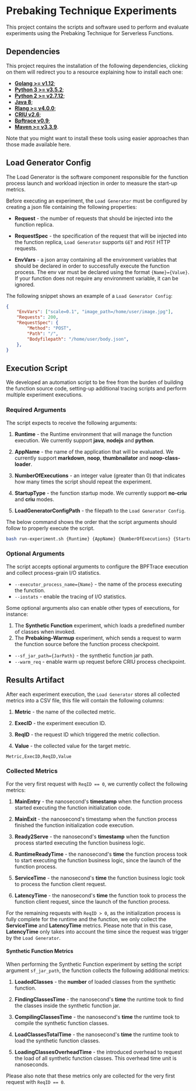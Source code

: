 # Prebaking Technique Experiments

This project contains the scripts and software used to perform and evaluate
experiments using the Prebaking Technique for Serverless Functions.

## Dependencies

This project requires the installation of the following dependencies, clicking on
them will redirect you to a resource explaining how to install each one:
* [**Golang >= v1.12**](https://golang.org/doc/install);
* [**Python 3 >= v3.5.2**](https://docs.python.org/3/using/unix.html#on-linux);
* [**Python 2 >= v2.7.12**](https://docs.python.org/2/using/unix.html#on-linux);
* [**Java 8**](https://docs.datastax.com/en/jdk-install/doc/jdk-install/installOpenJdkDeb.html);
* [**Rlang >= v4.0.0**](https://docs.rstudio.com/resources/install-r/);
* [**CRIU v2.6**](https://criu.org/Installation);
* [**Bpftrace v0.9**](https://github.com/iovisor/bpftrace/blob/master/INSTALL.md);
* [**Maven >= v3.3.9**](https://maven.apache.org/install.html).

Note that you might want to install these tools using easier approaches than 
those made available here.

## Load Generator Config

The Load Generator is the software component responsible
for the function process launch and workload injection in order to measure the 
start-up metrics.

Before executing an experiment, the `Load Generator` must be configured by creating
a json file containing the following properties:

* **Request** - the number of requests that should be injected into the function 
replica.

* **RequestSpec** - the specification of the request that will be injected into the
function replica, `Load Generator` supports `GET` and `POST` HTTP requests.

* **EnvVars** - a json array containing all the environment variables that should be
declared in order to successfully execute the function process. The env var must be
declared using the format `{Name}={Value}`. If your function 
does not require any environment variable, it can be ignored.

The following snippet shows an example of a `Load Generator Config`:
``` json
{
    "EnvVars": ["scale=0.1", "image_path=/home/user/image.jpg"],
    "Requests": 200,
    "RequestSpec": {
        "Method": "POST",
        "Path": "/",
        "Bodyfilepath": "/home/user/body.json",
    },
}
```

## Execution Script

We developed an automation script to be free from the burden of building the 
function source code, setting-up additional tracing scripts and perform multiple 
experiment executions. 

### Required Arguments

The script expects to receive the following arguments:
1. **Runtime** - the Runtime environment that will manage the function execution. 
We currently support **java**, **nodejs** and **python**.

2. **AppName** - the name of the application that will be evaluated. We currently
support **markdown**, **noop**, **thumbnailator** and **noop-class-loader**.

3. **NumberOfExecutions** - an integer value (greater than 0) that indicates how 
many times the script should repeat the experiment.

4. **StartupType** - the function startup mode. We currently support **no-criu** 
and **criu** modes.

5. **LoadGeneratorConfigPath** - the filepath to the `Load Generator Config`.

The below command shows the order that the script arguments should follow to
properly execute the script.
``` bash
bash run-experiment.sh {Runtime} {AppName} {NumberOfExecutions} {StartupType} {LoadGeneratorConfigPath}
```

### Optional Arguments

The script accepts optional arguments to configure the BPFTrace execution and
collect process-grain I/O statistics.

* `--executor_process_name={Name}` - the name of the process executing the function.
* `--iostats` - enable the tracing of I/O statistics.

Some optional arguments also can enable other types of executions, for instance:
1. The **Synthetic Function** experiment, which loads a predefined number of classes 
when invoked.
2. The **Prebaking-Warmup** experiment, which sends a request to warm the function 
source before the function process checkpoint.

* `--sf_jar_path={JarPath}` - the synthetic function jar path.
* `--warm_req` - enable warm up request before CRIU process checkpoint.

## Results Artifact

After each experiment execution, the `Load Generator` stores all collected metrics
into a CSV file, this file will contain the following columns:
1. **Metric** - the name of the collected metric.

2. **ExecID** - the experiment execution ID.

3. **ReqID** - the request ID which triggered the metric collection.

4. **Value** - the collected value for the target metric.
``` csv
Metric,ExecID,ReqID,Value
```

### Collected Metrics

For the very first request with `ReqID == 0`, we currently collect the 
following metrics:
1. **MainEntry** - the nanosecond's **timestamp** when the function process started 
executing the function initialization code.

2. **MainExit** - the nanosecond's timestamp when the function process finished 
the function initialization code execution.

3. **Ready2Serve** - the nanosecond's **timestamp** when the function process started 
executing the function business logic.

4. **RuntimeReadyTime** - the nanosecond's **time** the function process took to 
start executing the function business logic, since the launch of the function 
process.

5. **ServiceTime** - the nanosecond's **time** the function business logic took to
process the function client request.

6. **LatencyTime** - the nanosecond's **time** the function took to process the
function client request, since the launch of the function process.

For the remaining requests with `ReqID > 0`, as the initialization process is fully 
complete for the runtime and the function, we only collect the **ServiceTime**
and **LatencyTime** metrics. Please note that in this case, **LatencyTime** only
takes into account the time since the request was trigger by the `Load Generator`.

#### Synthetic Function Metrics

When performing the Synthetic Function experiment by setting the script argument 
`sf_jar_path`, the function collects the following additional metrics:

1. **LoadedClasses** - the **number** of loaded classes from the synthetic function.

2. **FindingClassesTime** - the nanosecond's **time** the runtime took to find the
classes inside the synthetic function jar.

3. **CompilingClassesTime** - the nanosecond's **time** the runtime took to compile
the synthetic function classes.

4. **LoadClassesTotalTime** - the nanosecond's **time** the runtime took to load
the synthetic function classes.

5. **LoadingClassesOverheadTime** - the introduced overhead to request the load
of all synthetic function classes. This overhead time unit is nanoseconds.

Please also note that these metrics only are collected for the very first request
 with `ReqID == 0`.
